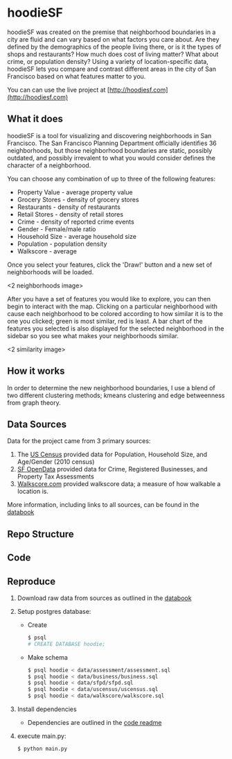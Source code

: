 # hoodieSF

hoodieSF was created on the premise that neighborhood boundaries in a city are fluid and can vary based on what factors you care about. Are they defined by the demographics of the people living there, or is it the types of shops and restaurants? How much does cost of living matter? What about crime, or population density? Using a variety of location-specific data, hoodieSF lets you compare and contrast different areas in the city of San Francisco based on what features matter to you.

You can can use the live project at [http://hoodiesf.com](http://hoodiesf.com)

## What it does

hoodieSF is a tool for visualizing and discovering neighborhoods in San Francisco.  The San Francisco Planning Department officially identifies 36 neighborhoods, but those neighborhood boundaries are static, possibly outdated, and possibly irrevalent to what you would consider defines the character of a neighborhood.

You can choose any combination of up to three of the following features:

* Property Value - average property value
* Grocery Stores - density of grocery stores
* Restaurants - density of restaurants
* Retail Stores - density of retail stores
* Crime - density of reported crime events
* Gender - Female/male ratio
* Household Size - average household size
* Population - population density
* Walkscore - average

Once you select your features, click the 'Draw!' button and a new set of neighborhoods will be loaded.

<2 neighborhoods image>

After you have a set of features you would like to explore, you can then begin to interact with the map. Clicking on a particular neighborhood with cause each neighborhood to be colored according to how similar it is to the one you clicked; green is most similar, red is least. A bar chart of the features you selected is also displayed for the selected neighborhood in the sidebar so you see what makes your neighborhoods similar.

<2 similarity image>



## How it works

In order to determine the new neighborhood boundaries, I use a blend of two different clustering methods; kmeans clustering and edge betweenness from graph theory.





## Data Sources

Data for the project came from 3 primary sources:

1. The [US Census](http://www.census.gov/) provided data for Population, Household Size, and Age/Gender (2010 census)
2. [SF OpenData](https://data.sfgov.org/) provided data for Crime, Registered Businesses, and Property Tax Assessments
3. [Walkscore.com](https://www.walkscore.com/) provided walkscore data; a measure of how walkable a location is.

More information, including links to all sources, can be found in the [databook](data/databook.md)

## Repo Structure

## Code

## Reproduce

1. Download raw data from sources as outlined in the [databook](data/databook.md)

2. Setup postgres database:

    * Create
    
        ```bash
        $ psql
        # CREATE DATABASE hoodie;
        ```
        
    * Make schema

        ```bash
        $ psql hoodie < data/assessment/assessment.sql
        $ psql hoodie < data/business/business.sql
        $ psql hoodie < data/sfpd/sfpd.sql
        $ psql hoodie < data/uscensus/uscensus.sql
        $ psql hoodie < data/walkscore/walkscore.sql
        ```

3. Install dependencies

    * Dependencies are outlined in the [code readme](code/README.md)

4. execute main.py:

    ```
    $ python main.py
    ```